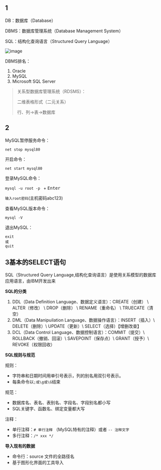 ## 1

DB：数据库（Database）

DBMS：数据库管理系统（Database Management System）

SQL：结构化查询语言（Structured Query Language）

![image](https://ts1.cn.mm.bing.net/th/id/R-C.150a6722b6fa2ab6baf73557f5965dc3?rik=fM31sPaGdyO7Tg&riu=http%3a%2f%2fimg.sj33.cn%2fuploads%2fallimg%2f201402%2f7-14022H14522550.png&ehk=OAzVfmzjMhQO2Ukf5gAG8LmLom8ZCbHD29DdXR0UGX4%3d&risl=&pid=ImgRaw&r=0)

DBMS排名：

1. Oracle
2. MySQL
3. Microsoft SQL Server

>   关系型数据库管理系统（RDSMS）：
> 
>   二维表格形式（二元关系）
> 
>   行、列->表->数据库

## 2

MySQL暂停服务命令：

`net stop mysql80`

开启命令：

`net start mysql80`

登录MySQL命令：

`mysql -u root -p `  + <kbd>Enter</kbd>

`输入root密码`(主机密码abc123)

查看MySQL版本命令：

`mysql -V`

退出MySQL：

```mysql
exit
或
quit
```

## 3基本的SELECT语句

SQL（Structured Query Language,结构化查询语言）是使用关系模型的数据库应用语言，由IBM开发出来

**SQL的分类**

1. DDL（Data Definition Language、数据定义语言）：CREATE（创建） \ ALTER（修改） \ DROP（删除） \ RENAME（重命名） \ TRUECATE（清空）
2. DML（Data Manipuilation Language、数据操作语言）：INSERT（插入）\ DELETE（删除）\ UPDATE（更新）\ SELECT（选择）【增删改查】
3. DCL（Data Control Language、数据控制语言）：COMMIT（提交）\ ROLLBACK（撤销、回滚）\ SAVEPOINT（保存点）\ GRANT（授予）\ REVOKE（权限回收）

**SQL规则与规范**

规则：

- 字符串和日期时间用单引号表示，列的别名用双引号表示。
- 每条命令以`;或\g或\G`结束

规范：

- 数据库名、表名、表别名、字段名、字段别名都小写
- SQL关键字、函数名、绑定变量都大写

注释：

- 单行注释：`# 单行注释` （MySQL特有的注释）或者 `-- 注释文字`
- 多行注释：`/* xxx */`

**导入现有的数据**

- 命令行：source 文件的全路径名
- 基于图形化界面的工具导入

